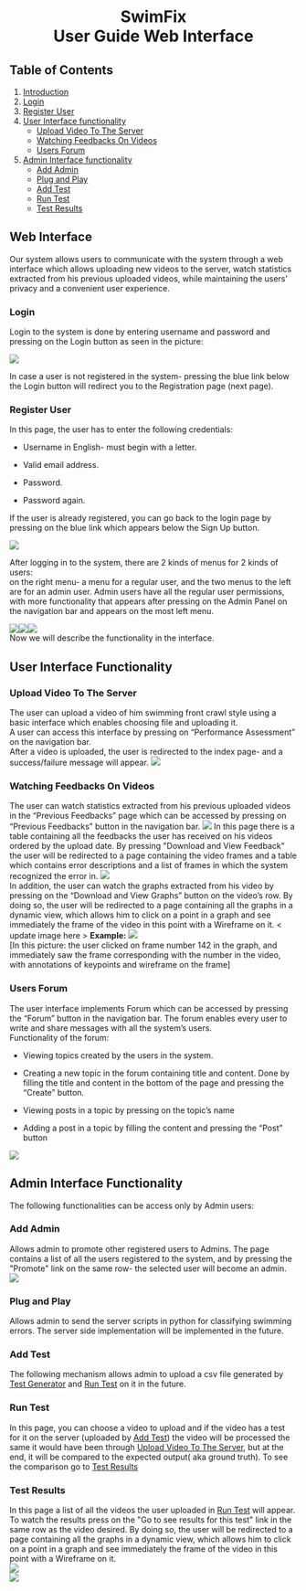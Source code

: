 

# <center> SwimFix<br> User Guide Web Interface</center>

## Table of Contents
1. [Introduction](#web-interface)
2. [Login](#login)
3. [Register User](#register-user)
4. [User Interface functionality](#user-interface-functionality)
	* [Upload Video To The Server](#upload-video-to-the-server)
	* [Watching Feedbacks On Videos](#watching-feedbacks-on-videos)
	* [Users Forum](#users-forum)
5. [Admin Interface functionality](#admin-interface-functionality)
	* [Add Admin](#add-admin)
	* [Plug and Play](#plug-and-play)
	* [Add Test](#add-test)
	* [Run Test](#run-test)
	* [Test Results](#test-results)

## Web Interface
Our system allows users to communicate with the system through a web interface which allows uploading new videos to the server, watch statistics extracted from his previous uploaded videos, while maintaining the users’ privacy and a convenient user experience.
### Login
Login to the system is done by entering username and password and pressing on the Login button as seen in the picture:

**![](https://lh6.googleusercontent.com/hMQ48EkKGxtRRCjKtMtHkCOJYSORUnItbJA-IY17T21-VzK-17yykwkNQFrFpng_fepGia6mJuN1nNGakaVRlgTaYesIN2Hjm_6C5VX3isElL-iJjP7JQ4tqJoKV5t0tAEvyTJlv)**

In case a user is not registered in the system- pressing the blue link below the Login button will redirect you to the Registration page (next page).

### Register User
In this page, the user has to enter the following credentials:

-   Username in English- must begin with a letter.
    
-   Valid email address.
    
-   Password.
    
-   Password again.
    

  
If the user is already registered, you can go back to the login page by pressing on the blue link which appears below the Sign Up button.

**![](https://lh3.googleusercontent.com/vG01sS84GGzgSToEAAZG3nFzmjTi-OrlyO3GvWPC7Tr4OEUKxplbVWOxe7JJdilvs-pXuy3d2QBrsIKIYb_51CYgZr_zrj88xyCdvcvYJbLPBjAaBR2I9VL3Eyao_yeQJ2xuFwgx)**

After logging in to the system, there are 2 kinds of menus for 2 kinds of users:  
on the right menu- a menu for a regular user, and the two menus to the left are for an admin user. Admin users have all the regular user permissions, with more functionality that appears after pressing on the Admin Panel on the navigation bar and appears on the most left menu.

**![](https://lh5.googleusercontent.com/i9_4Gg3BXt9PZlgrDNbQwPn_jxPeoCbAvcV4NKD2ttTVD6E_PAvfEdublyw8OGJlRE3yMXmNNM6at75amICnkk4AIPKw93mdLVxNq9nUTlcBPAtL0WGIgoxPuixPf4jBgChQ5nRL)****![](https://lh4.googleusercontent.com/06-CFbK32td4qXGAaPARJKoh4F1gBENoyh43MuQo6APbU0z52j_KH-HyCUpT9u4hbTYLSohHnw3dM9O6lEV6Amn4ThIkZmZ3m6XUpgu6602xpJi7w37trDovTtfu-dm0A9zgCLGI)****![](https://lh6.googleusercontent.com/VkbWvMAxamJMbPjHduxgjvY60Zbyc68w_qJ5ENiGmgZygRvIhFcI8Gim8jMDstOCzA0buyVT8bDG1YKJpsNBwLl72Q6mespCbYEt_NmSrNzFnUjBA6U33dfZOYQUhX5dfsVKdRQF)**
  <br>
Now we will describe the functionality in the interface.

## User Interface Functionality
###  Upload Video To The Server
The user can upload a video of him swimming front crawl style using a basic interface which enables choosing file and uploading it.  
A user can access this interface by pressing on “Performance Assessment” on the navigation bar.  
After a video is uploaded, the user is redirected to the index page- and a success/failure message will appear.
**![](https://lh3.googleusercontent.com/523l4Ek3R_L0WyYLowGqIFH6tQkfLogc3iX77OEP-nwxEl-_uCM-pqnn9SVQo52Ki1ttwVWCP1z3CFphZ2T4BMnw-2diEQGPLyVg95SRCe-quMLJIBA56dD9WWx9TzhJEkVWXcxS)**

### Watching Feedbacks On Videos
The user can watch statistics extracted from his previous uploaded videos in the “Previous Feedbacks” page which can be accessed by pressing on “Previous Feedbacks” button in the navigation bar. 
**![](https://lh5.googleusercontent.com/ZKZOjMIsnVZuwoxXOYDsZJR3lY6YxNkfdNLvfoPrG1v6x93WJsok7H5woA5Micx9VMkIHeG8r0JQ1xPhbtmQ46UVimgBsJp33TCo52wd1HaE0pNBiPgaqBPbDdyGsNykQ655FpgN)**
In this page there is a table containing all the feedbacks the user has received on his videos ordered by the upload date.
By pressing "Download and View Feedback" the user will be redirected to a page containing the video frames and a table which contains error descriptions and a list of frames in which the system recognized the error in.
**![](https://lh5.googleusercontent.com/6p0yB35qlCN4EPlm8GzWh6C3E5WMrk6qAVrQ__NhRO0q1-RhBdviBMcw8CHNCdHx0-EK2FxZP6Sovrhh0fytNDUv0UIeppXq0WqX-JpQBkLiQEVZfAfhA_0qjJEeyon79aVTUDBl)**
 <br>
In addition, the user can watch the graphs extracted from his video by pressing on the “Download and  View Graphs” button on the video’s row. By doing so, the user will be redirected to a page containing all the graphs in a dynamic view, which allows him to click on a point in a graph and see immediately the frame of the video in this point with a Wireframe on it.<span> < update image here >
**Example:**
**![](https://lh6.googleusercontent.com/uusj_OcDcFOmlKl2Al9OdL02Nw3vxUuzmJ7NuWgfntq2iJ-rMd_ojfCoTw9xWCVZu8oAKuRUgsNpCGK1sgln1xg1sJs2CIzCGjiI2xh5ZPCJwg5-0x3JKLgaRHjB2UoHctH9flVc)** <br>
[In this picture: the user clicked on frame number 142 in the graph, and immediately saw the frame corresponding with the number in the video, with annotations of keypoints and wireframe on the frame]
### Users Forum
The user interface implements Forum which can be accessed by pressing the “Forum” button in the navigation bar. The forum enables every user to write and share messages with all the system’s users.  
Functionality of the forum:

-   Viewing topics created by the users in the system.
    
-   Creating a new topic in the forum containing title and content. Done by filling the title and content in the bottom of the page and pressing the “Create” button.
    
-   Viewing posts in a topic by pressing on the topic’s name
    
-   Adding a post in a topic by filling the content and pressing the “Post” button

**![](https://lh6.googleusercontent.com/5MUi2k_5CYw-ipkeaLRIxfPnvC-IukS7mia6mUd5R0VPKy9HKjpiEU-IsOgh1V4Y9JCYQPxJq9RxhZzkC83vrksfR4p12XSNCCuNhv91olCtgHh6vsekoD3BlScDRO5FGWivWZuz)**
## Admin Interface Functionality
The following functionalities can be access only by Admin users:
### Add Admin
Allows admin to promote other registered users to Admins.
The page contains a list of all the users registered to the system, and by pressing the "Promote" link on the same row- the selected user will become an admin.
**![](https://lh5.googleusercontent.com/w8aLTPCaw5j21u4n2XeZ2s6nsdlM2dv3sNB-_qYP_MrA41B1_yxNXBMGchz5vxtHnU8PpG2IektGWzgy1AramDzHIDbkLpogSkKYrAD0gwemkgTYCIW2ab67r7TwBH4BxI6I8pad)**

### Plug and Play
Allows admin to send the server scripts in python for classifying swimming errors.
The server side implementation will be implemented in the future.

### Add Test
The following mechanism allows admin to upload a csv file generated by [Test Generator](https://github.com/roeegro/SwimFix/blob/master/test/README.md) and [Run Test](#run-test) on it in the future.
<!--stackedit_data:
eyJoaXN0b3J5IjpbMTA4NjQ0ODYyMSw2OTA2Njg5OTFdfQ==
-->
### Run Test
In this page, you can choose a video to upload and if the video has a test for it on the server (uploaded by [Add Test](#add-test)) the video will be processed the same it would have been through [Upload Video To The Server](#upload-video-to-the-server), but at the end, it will be compared to the expected output( aka ground truth). To see the comparison go to [Test Results](#test-results)

### Test Results
In this page a list of all the videos the user uploaded in [Run Test](#run-test)   will appear. To watch the results press on the "Go to see results for this test" link in the same row as the video desired. By doing so, the user will be redirected to a page containing all the graphs in a dynamic view, which allows him to click on a point in a graph and see immediately the frame of the video in this point with a Wireframe on it.<br> **![](https://lh3.googleusercontent.com/M4tec5I2RAtnhgd7MuUgw8XtF0teSwzil-idR0DW7DRjYOdnzm-pbyaQYGLLltxtwLv3-X5_uvJukgSEZRgKoPi2eV6E7umJ2MKk_RdfHDtR0JAJ23HTYFdWsiiPfbsZOUBYN4Hv)**
<br>
**![](https://lh6.googleusercontent.com/n0LDHfmla4-4EtyKXwYKe8J5nTND_zOsvIeZpxPtFpVGNqQiN-Lp869P40Nxanu64PgoFZu8oYzEDWUU5t4q_PfiRkqugl3a-gKQkFB3ze5pUbVA7K7q-TAXJepbe7QTM2Fg2_Of)**
